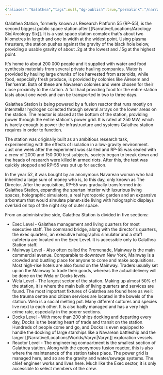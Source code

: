 ```yaml
---
{"aliases":"Galathea","tags":null,"dg-publish":true,"permalink":"/narrative/locations/worlds/galathea-station/","dgPassFrontmatter":true}
---
```


Galathea Station, formerly known as Research Platform 55 (RP-55), is the second biggest public space station after [[Narrative/Locations/Arcology Six\|Arcology Six]]. It is a vast space station complex that's about two kilometres in length and one in width at the widest point. Using plasma thrusters, the station pushes against the gravity of the black hole below, providing a usable gravity of about .2g at the lowest and .15g at the highest point. 

It's home to about 200 000 people and it supplied with water and food synthesis materials from several private hauling companies. Water is provided by hauling large chunks of ice harvested from asteroids, while food, especially fresh produce, is provided by colonies like Airesem and Ten'serrat. Both of these are Navarean colonies and were chosen for their close proximity to the station. A full haul providing food for the entire station lasts about one week and can be transported in two to three days.

Galathea Station is being powered by a fusion reactor that runs mostly on interstellar hydrogen collected through several arrays on the lower areas on the station. The reactor is placed at the bottom of the station, providing power through the entire station's power grid. It is rated at 250 MW, which is barely enough to power the infrastructure and systems Galathea station requires in order to function.

The station was originally built as an ambitious research task, experimenting with the effects of isolation in a low-gravity environment. Just one week after the experiment was started and RP-55 was sealed with a crew of 2000 and 150 000 test subjects, society began to break down and the heads of research were killed in armed riots. After this, the test was quickly stopped and RP-55 was put up for auction.

In the year 52, it was bought by an anonymous Navarean woman who had inherited a large sum of money who is, to this day, only known as The Director. After the acquisition, RP-55 was gradually transformed into Galathea Station, expanding the spartan interior with luxurious living spaces, holographic simulators, a real hydroponic garden and an expansive arboretum that would simulate planet-side living with holographic displays overlaid on top of the night sky of outer space.

From an administrative side, Galathea Station is divided in five sections:

- Exec Level - Galathea management and living quarters for most executive staff. The command bridge, along with the director's quarters, the exec quarters, an executive holographic simulator and a staff cafeteria are located on the Exec Level. It is accessible only to Galathea Station staff.
- Mainway Level - Also often called the Promenade, Mainway is the main commercial avenue. Comparable to downtown New York, Mainway is a crowded and bustling place for anyone to come and make acquisitions. Most high-rise hotels are also found on the Mainway. Traders usually set up on the Mainway to trade their goods, whereas the actual delivery will be done on the Wela or Docks levels.
- Wela Level - The largest sector of the station. Making up almost 50% of the station, it is where the main bulk of living quarters and services are found. The most important fixtures of Galathea are found here as well: the trauma centre and citizen services are located in the bowels of the station. Wela is a social melting pot. Many different cultures and species live next to each other. It is also badly managed and has a very high crime rate, especially in the poorer sections.
- Docks Level - With more than 200 ships docking and departing every day, Docks is the beating heart of trade and transit on the station. Hundreds of people come and go, and Docks is even equipped to handle the docking of large starships like a Navarean battleship and the larger [[Narrative/Locations/Worlds/Varyn\|Varyn]] exploration vessels.
- Reactor Level - The engineering compartment is the smallest section of Galathea station. Along with the eponymous fusion reactor, this is also where the maintenance of the station takes place. The power grid is managed here, and so are the gravity and water/sewage systems. The chief engineer works and lives here. Much like the Exec sector, it is only accessible to select members of the crew.